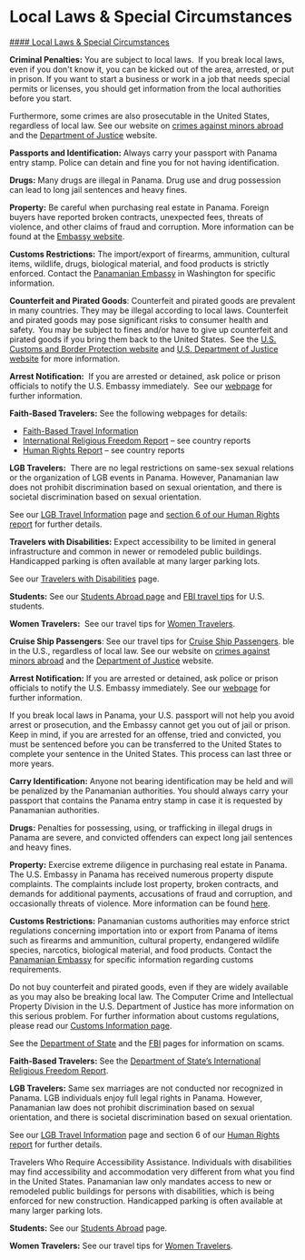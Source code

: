 # Local Laws & Special Circumstances

[#### Local Laws & Special Circumstances](javascript:void(0); "Local Laws & Special Circumstances")

**Criminal Penalties:** You are subject to local laws.  If you break local laws, even if you don't know it, you can be kicked out of the area, arrested, or put in prison. If you want to start a business or work in a job that needs special permits or licenses, you should get information from the local authorities before you start.

Furthermore, some crimes are also prosecutable in the United States, regardless of local law. See our website on [crimes against minors abroad](https://travel.state.gov/content/travel/en/international-travel/emergencies/arrest-detention/crimes-against-minors.html) and the [Department of Justice](https://www.justice.gov/archives/jm/criminal-resource-manual-1617-extraterritorial-criminal-jurisdiction-18-usc-112-878-970-1116) website.

**Passports and Identification:** Always carry your passport with Panama entry stamp. Police can detain and fine you for not having identification.

**Drugs:** Many drugs are illegal in Panama. Drug use and drug possession can lead to long jail sentences and heavy fines.

**Property:** Be careful when purchasing real estate in Panama. Foreign buyers have reported broken contracts, unexpected fees, threats of violence, and other claims of fraud and corruption. More information can be found at the [Embassy website](https://pa.usembassy.gov/services/living-in-panama/#property).

**Customs Restrictions:** The import/export of firearms, ammunition, cultural items, wildlife, drugs, biological material, and food products is strictly enforced. Contact the [Panamanian Embassy](https://www.embassyofpanama.org/) in Washington for specific information.

**Counterfeit and Pirated Goods**: Counterfeit and pirated goods are prevalent in many countries. They may be illegal according to local laws. Counterfeit and pirated goods may pose significant risks to consumer health and safety.  You may be subject to fines and/or have to give up counterfeit and pirated goods if you bring them back to the United States.  See the [U.S. Customs and Border Protection website](https://www.cbp.gov/trade/fakegoodsrealdangers#:~:text=It%20is%20illegal%20to%20purchase%20counterfeit%20goods.%20Bringing,activities%2C%20such%20as%20forced%20labor%20or%20human%20trafficking.) and [U.S. Department of Justice website](https://www.justice.gov/criminal/criminal-ccips) for more information.

**Arrest Notification:**  If you are arrested or detained, ask police or prison officials to notify the U.S. Embassy immediately.  See our [webpage](https://travel.state.gov/content/travel/en/international-travel/emergencies/arrest-detention.html) for further information.

**Faith-Based Travelers:** See the following webpages for details:

* [Faith-Based Travel Information](https://travel.state.gov/content/travel/en/international-travel/before-you-go/travelers-with-special-considerations/faith-based-travel.html)
* [International Religious Freedom Report](https://www.state.gov/international-religious-freedom-reports/) – see country reports
* [Human Rights Report](https://www.state.gov/reports-bureau-of-democracy-human-rights-and-labor/country-reports-on-human-rights-practices/) – see country reports

**LGB Travelers:**  There are no legal restrictions on same-sex sexual relations or the organization of LGB events in Panama. However, Panamanian law does not prohibit discrimination based on sexual orientation, and there is societal discrimination based on sexual orientation.

See our [LGB Travel Information](https://travel.state.gov/content/travel/en/international-travel/before-you-go/travelers-with-special-considerations/lgb.html) page and [section 6 of our Human Rights report](https://www.state.gov/reports-bureau-of-democracy-human-rights-and-labor/country-reports-on-human-rights-practices/) for further details.

**Travelers with Disabilities:** Expect accessibility to be limited in general infrastructure and common in newer or remodeled public buildings. Handicapped parking is often available at many larger parking lots.

See our [Travelers with Disabilities](https://travel.state.gov/content/travel/en/international-travel/before-you-go/travelers-with-special-considerations/traveling-with-disabilties.html) page.

**Students:** See our [Students Abroad page](https://travel.state.gov/content/travel/en/international-travel/before-you-go/travelers-with-special-considerations/students.html) and [FBI travel tips](https://ucr.fbi.gov/investigate/counterintelligence/student-brochure) for U.S. students.

**Women Travelers:**  See our travel tips for [Women Travelers](https://travel.state.gov/content/travel/en/international-travel/before-you-go/travelers-with-special-considerations/women-travelers.html).

**Cruise Ship Passengers**: See our travel tips for [Cruise Ship Passengers](https://travel.state.gov/content/passports/en/go/CruiseShipPassengers.html). ble in the U.S., regardless of local law. See our website on [crimes against minors abroad](/content/travel/en/international-travel/emergencies/arrest-detention/crimes-against-minors.html) and the [Department of Justice](http://www.justice.gov/usam/criminal-resource-manual-1617-extraterritorial-criminal-jurisdiction-18-usc-112-878-970-1116) website.

**Arrest Notification:** If you are arrested or detained, ask police or prison officials to notify the U.S. Embassy immediately. See our [webpage](/content/travel/en/international-travel/emergencies/arrest-detention.html) for further information.

If you break local laws in Panama, your U.S. passport will not help you avoid arrest or prosecution, and the Embassy cannot get you out of jail or prison.  Keep in mind, if you are arrested for an offense, tried and convicted, you must be sentenced before you can be transferred to the United States to complete your sentence in the United States. This process can last three or more years.

**Carry Identification:** Anyone not bearing identification may be held and will be penalized by the Panamanian authorities. You should always carry your passport that contains the Panama entry stamp in case it is requested by Panamanian authorities.

**Drugs:** Penalties for possessing, using, or trafficking in illegal drugs in Panama are severe, and convicted offenders can expect long jail sentences and heavy fines.

**Property:** Exercise extreme diligence in purchasing real estate in Panama. The U.S. Embassy in Panama has received numerous property dispute complaints. The complaints include lost property, broken contracts, and demands for additional payments, accusations of fraud and corruption, and occasionally threats of violence. More information can be found [here](https://pa.usembassy.gov/living-in-panama/#property).

**Customs Restrictions:** Panamanian customs authorities may enforce strict regulations concerning importation into or export from Panama of items such as firearms and ammunition, cultural property, endangered wildlife species, narcotics, biological material, and food products. Contact the [Panamanian Embassy](http://www.embassyofpanama.org/) for specific information regarding customs requirements.

Do not buy counterfeit and pirated goods, even if they are widely available as you may also be breaking local law. The Computer Crime and Intellectual Property Division in the U.S. Department of Justice has more information on this serious problem. For further information about customs regulations, please read our [Customs Information page](https://www.cbp.gov/travel/us-citizens/know-before-you-go/prohibited-and-restricted-items).

See the [Department of State](/content/travel/en/international-ftravel/emergencies/international-financial-scams.html) and the [FBI](http://www.fbi.gov/scams-safety/fraud) pages for information on scams.

**Faith-Based Travelers:** See the [Department of State’s International Religious Freedom Report](https://www.state.gov/reports/2017-report-on-international-religious-freedom/).

**LGB Travelers:** Same sex marriages are not conducted nor recognized in Panama. LGB individuals enjoy full legal rights in Panama. However, Panamanian law does not prohibit discrimination based on sexual orientation, and there is societal discrimination based on sexual orientation.

See our [LGB Travel Information](/content/travel/en/international-travel/before-you-go/travelers-with-special-considerations/lgb.html) page and section 6 of our [Human Rights report](https://www.state.gov/reports/2018-country-reports-on-human-rights-practices/) for further details.

Travelers Who Require Accessibility Assistance. Individuals with disabilities may find accessibility and accommodation very different from what you find in the United States. Panamanian law only mandates access to new or remodeled public buildings for persons with disabilities, which is being enforced for new construction. Handicapped parking is often available at many larger parking lots.

**Students:** See our [Students Abroad](/content/travel/en/international-travel/before-you-go/travelers-with-special-considerations/students.html) page.

**Women Travelers:** See our travel tips for [Women Travelers](http://travel.state.gov/content/passports/english/go/Women.html).